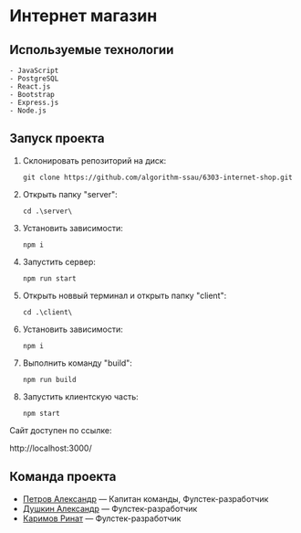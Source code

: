 # Интернет магазин

## Используемые технологии

    - JavaScript
    - PostgreSQL
    - React.js
    - Bootstrap
    - Express.js
    - Node.js

## Запуск проекта
1. Склонировать репозиторий на диск:

    ```git clone https://github.com/algorithm-ssau/6303-internet-shop.git```
   
2. Открыть папку "server":

    ```cd .\server\```

3. Установить зависимости:

    ```npm i```

4. Запустить сервер:

    ```npm run start```

5. Открыть новвый терминал и открыть папку "client":

    ```cd .\client\```

6. Установить зависимости:

    ```npm i```

7. Выполнить команду "build":

    ```npm run build```

8. Запустить клиентскую часть:

    ```npm start```

Сайт доступен по ссылке:

http://localhost:3000/

## Команда проекта
- [Петров Александр](https://github.com/aalexaashkaa) — Капитан команды, Фулстек-разработчик
- [Душкин Александр](https://github.com/Krvalex) — Фулстек-разработчик
- [Каримов Ринат](https://github.com/RR1nat) — Фулстек-разработчик
